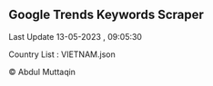 

## Google Trends Keywords Scraper 
 
Last Update 13-05-2023 , 09:05:30

Country List :
VIETNAM.json



© Abdul Muttaqin 
